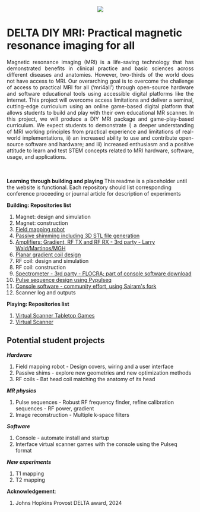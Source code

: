 <div align="center">
  <img src="https://github.com/user-attachments/assets/8097b392-6293-45f1-9f9c-28c3ca6d7f63">
</div>


# DELTA DIY MRI: Practical magnetic resonance imaging for all


<div align="justify">
  Magnetic resonance imaging (MRI) is a life-saving technology that has demonstrated benefits in clinical practice and basic sciences across different diseases and anatomies. However, two-thirds of the world does not have access to MRI.  
Our overarching goal is to overcome the challenge of access to practical MRI for all (‘mri4all’) through open-source hardware and software educational tools using accessible digital platforms like the internet. This project will overcome access limitations and deliver a seminal, cutting-edge curriculum using an online game-based digital platform that allows students to build and play with their own educational MR scanner. In this project, we will produce a DIY MRI package and game-play-based curriculum. We expect students to demonstrate i) a deeper understanding of MRI working principles from practical experience and limitations of real-world implementations, ii) an increased ability to use and contribute open-source software and hardware; and iii) increased enthusiasm and a positive attitude to learn and test STEM concepts related to MRI hardware, software, usage, and applications.
</div>
<br>
</br>

**Learning through building and playing**
This readme is a placeholder until the website is functional.
Each repository should list corresponding conference proceeding or journal article for description of experiments

 **Building: Repositories list** 
1.  Magnet: design and simulation
2.  Magnet: construction
3.  [Field mapping robot](https://github.com/imr-framework/mapping_robot)
4.  [Passive shimming including 3D STL file generation](https://github.com/imr-framework/passive_shimming)
5.  [Amplifiers: Gradient, RF TX and RF RX - 3rd party - Larry Wald/Martinos/MGH](https://tabletop.martinos.org/index.php?title=Main_Page)
6.  [Planar gradient coil design](https://github.com/imr-framework/planar_gradient_coil_design/tree/main)
7.  RF coil: design and simulation
8.  RF coil: construction
9.  [Spectrometer - 3rd party - FLOCRA; part of console software download](https://github.com/vnegnev)
10. [Pulse sequence design using Pypulseq](https://github.com/imr-framework/pypulseq)
11. [Console software - community effort, using Sairam's fork ](https://github.com/sairamgeethanath/console)
12. Scanner log and outputs

 **Playing: Repositories list** 
 1. [Virtual Scanner Tabletop Games](https://github.com/imr-framework/vs-tabletop/tree/delta-diy)
 2. [Virtual Scanner](https://github.com/imr-framework/virtual-scanner/)


## Potential student projects

***Hardware***
1.  Field mapping robot - Design covers, wiring and a user interface
2.  Passive shims - explore new geometries and new optimization methods
3.  RF coils - Bat head coil matching the anatomy of its head

***MR physics***
1. Pulse sequences - Robust RF frequency finder, refine calibration sequences - RF power, gradient  
2. Image reconstruction - Multiple k-space filters 

***Software***
1. Console - automate install and startup 
2. Interface virtual scanner games with the console using the Pulseq format

***New experiments***
1. T1 mapping
2. T2 mapping

**Acknowledgement**:
1. Johns Hopkins Provost DELTA award, 2024 
